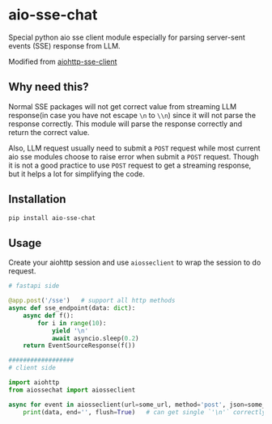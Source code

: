 # aio-sse-chat

Special python aio sse client module especially for parsing server-sent events (SSE) response from LLM. 

Modified from [aiohttp-sse-client](https://github.com/ebraminio/aiosseclient)

## Why need this?
Normal SSE packages will not get correct value from streaming LLM response(in case you have not escape `\n` to `\\n`) since it will not parse the response correctly. This module will parse the response correctly and return the correct value.  

Also, LLM request usually need to submit a `POST` request while most current aio sse modules choose to raise error when submit a `POST` request. Though it is not a good practice to use `POST` request to get a streaming response, but it helps a lot for simplifying the code.

## Installation
```bash
pip install aio-sse-chat
```

## Usage
Create your aiohttp session and use `aiosseclient` to wrap the session to do request. 

```python
# fastapi side

@app.post('/sse')   # support all http methods
async def sse_endpoint(data: dict):
    async def f():
        for i in range(10):
            yield '\n'
            await asyncio.sleep(0.2)
    return EventSourceResponse(f())

##################
# client side

import aiohttp
from aiossechat import aiosseclient

async for event in aiosseclient(url=some_url, method='post', json=some_data):
    print(data, end='', flush=True)   # can get single `'\n'` correctly

```
```